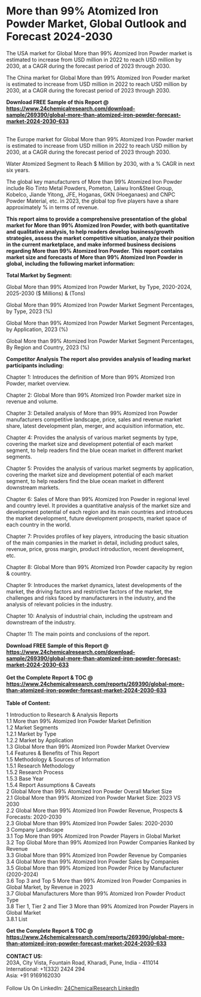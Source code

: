 <h1>More than 99% Atomized Iron Powder Market, Global Outlook and Forecast 2024-2030</h1><p>The USA market for Global More than 99% Atomized Iron Powder market is estimated to increase from USD million in 2022 to reach USD million by 2030, at a CAGR during the forecast period of 2023 through 2030.</p><p>
</p><p>The China market for Global More than 99% Atomized Iron Powder market is estimated to increase from USD million in 2022 to reach USD million by 2030, at a CAGR during the forecast period of 2023 through 2030.</p><div><b>Download FREE Sample of this Report @ 
            <a href="https://www.24chemicalresearch.com/download-sample/269390/global-more-than-atomized-iron-powder-forecast-market-2024-2030-633">
            https://www.24chemicalresearch.com/download-sample/269390/global-more-than-atomized-iron-powder-forecast-market-2024-2030-633</a></b></div><br><p>
</p><p>The Europe market for Global More than 99% Atomized Iron Powder market is estimated to increase from USD million in 2022 to reach USD million by 2030, at a CAGR during the forecast period of 2023 through 2030.</p><p>
Water Atomized Segment to Reach $ Million by 2030, with a % CAGR in next six years.</p><p>
The global key manufacturers of More than 99% Atomized Iron Powder include Rio Tinto Metal Powders, Pometon, Laiwu Iron&amp;Steel Group, Kobelco, Jiande Yitong, JFE, Hoganas, GKN (Hoeganaes) and CNPC Powder Material, etc. in 2023, the global top five players have a share approximately % in terms of revenue.</p><p>
<strong>This report aims to provide a comprehensive presentation of the global market for More than 99% Atomized Iron Powder, with both quantitative and qualitative analysis, to help readers develop business/growth strategies, assess the market competitive situation, analyze their position in the current marketplace, and make informed business decisions regarding More than 99% Atomized Iron Powder. This report contains market size and forecasts of More than 99% Atomized Iron Powder in global, including the following market information:</strong></p><p>
</p><p>
<strong>Total Market by Segment:</strong></p><p>
Global More than 99% Atomized Iron Powder Market, by Type, 2020-2024, 2025-2030 ($ Millions) &amp; (Tons)</p><p>
Global More than 99% Atomized Iron Powder Market Segment Percentages, by Type, 2023 (%)</p><p>
</p><p>
Global More than 99% Atomized Iron Powder Market Segment Percentages, by Application, 2023 (%)</p><p>
</p><p>
Global More than 99% Atomized Iron Powder Market Segment Percentages, By Region and Country, 2023 (%)</p><p>
</p><p>
<strong>Competitor Analysis</strong>
<strong>The report also provides analysis of leading market participants including:</strong></p><p>
</p><p>
</p><p>
Chapter 1: Introduces the definition of More than 99% Atomized Iron Powder, market overview.</p><p>
Chapter 2: Global More than 99% Atomized Iron Powder market size in revenue and volume.</p><p>
Chapter 3: Detailed analysis of More than 99% Atomized Iron Powder manufacturers competitive landscape, price, sales and revenue market share, latest development plan, merger, and acquisition information, etc.</p><p>
Chapter 4: Provides the analysis of various market segments by type, covering the market size and development potential of each market segment, to help readers find the blue ocean market in different market segments.</p><p>
Chapter 5: Provides the analysis of various market segments by application, covering the market size and development potential of each market segment, to help readers find the blue ocean market in different downstream markets.</p><p>
Chapter 6: Sales of More than 99% Atomized Iron Powder in regional level and country level. It provides a quantitative analysis of the market size and development potential of each region and its main countries and introduces the market development, future development prospects, market space of each country in the world.</p><p>
Chapter 7: Provides profiles of key players, introducing the basic situation of the main companies in the market in detail, including product sales, revenue, price, gross margin, product introduction, recent development, etc.</p><p>
Chapter 8: Global More than 99% Atomized Iron Powder capacity by region &amp; country.</p><p>
Chapter 9: Introduces the market dynamics, latest developments of the market, the driving factors and restrictive factors of the market, the challenges and risks faced by manufacturers in the industry, and the analysis of relevant policies in the industry.</p><p>
Chapter 10: Analysis of industrial chain, including the upstream and downstream of the industry.</p><p>
Chapter 11: The main points and conclusions of the report.</p><div><b>Download FREE Sample of this Report @ 
            <a href="https://www.24chemicalresearch.com/download-sample/269390/global-more-than-atomized-iron-powder-forecast-market-2024-2030-633">
            https://www.24chemicalresearch.com/download-sample/269390/global-more-than-atomized-iron-powder-forecast-market-2024-2030-633</a></b></div><br><div><b>Get the Complete Report & TOC @ 
            <a href="https://www.24chemicalresearch.com/reports/269390/global-more-than-atomized-iron-powder-forecast-market-2024-2030-633">
            https://www.24chemicalresearch.com/reports/269390/global-more-than-atomized-iron-powder-forecast-market-2024-2030-633</a></b></div><br>
            <b>Table of Content:</b><p>1 Introduction to Research & Analysis Reports<br />
    1.1 More than 99% Atomized Iron Powder Market Definition<br />
    1.2 Market Segments<br />
        1.2.1 Market by Type<br />
        1.2.2 Market by Application<br />
    1.3 Global More than 99% Atomized Iron Powder Market Overview<br />
    1.4 Features & Benefits of This Report<br />
    1.5 Methodology & Sources of Information<br />
        1.5.1 Research Methodology<br />
        1.5.2 Research Process<br />
        1.5.3 Base Year<br />
        1.5.4 Report Assumptions & Caveats<br />
2 Global More than 99% Atomized Iron Powder Overall Market Size<br />
    2.1 Global More than 99% Atomized Iron Powder Market Size: 2023 VS 2030<br />
    2.2 Global More than 99% Atomized Iron Powder Revenue, Prospects & Forecasts: 2020-2030<br />
    2.3 Global More than 99% Atomized Iron Powder Sales: 2020-2030<br />
3 Company Landscape<br />
    3.1 Top More than 99% Atomized Iron Powder Players in Global Market<br />
    3.2 Top Global More than 99% Atomized Iron Powder Companies Ranked by Revenue<br />
    3.3 Global More than 99% Atomized Iron Powder Revenue by Companies<br />
    3.4 Global More than 99% Atomized Iron Powder Sales by Companies<br />
    3.5 Global More than 99% Atomized Iron Powder Price by Manufacturer (2020-2024)<br />
    3.6 Top 3 and Top 5 More than 99% Atomized Iron Powder Companies in Global Market, by Revenue in 2023<br />
    3.7 Global Manufacturers More than 99% Atomized Iron Powder Product Type<br />
    3.8 Tier 1, Tier 2 and Tier 3 More than 99% Atomized Iron Powder Players in Global Market<br />
        3.8.1 List</p><div><b>Get the Complete Report & TOC @ 
            <a href="https://www.24chemicalresearch.com/reports/269390/global-more-than-atomized-iron-powder-forecast-market-2024-2030-633">
            https://www.24chemicalresearch.com/reports/269390/global-more-than-atomized-iron-powder-forecast-market-2024-2030-633</a></b></div><br><b>CONTACT US:</b><br>
            203A, City Vista, Fountain Road, Kharadi, Pune, India - 411014<br>
            International: +1(332) 2424 294<br>
            Asia: +91 9169162030 <br><br>
            Follow Us On LinkedIn: <a href="https://www.linkedin.com/company/24chemicalresearch/">24ChemicalResearch LinkedIn</a>
